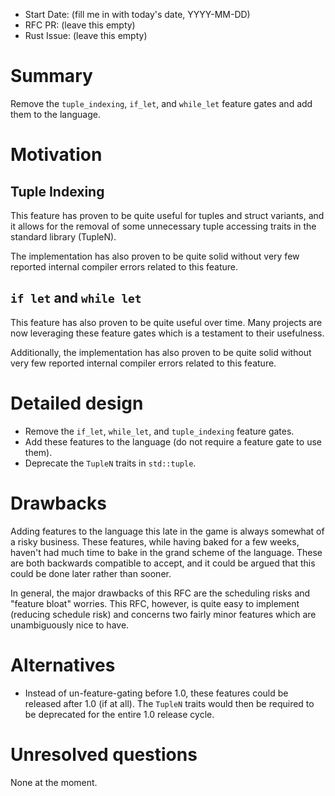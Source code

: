 - Start Date: (fill me in with today's date, YYYY-MM-DD)
- RFC PR: (leave this empty)
- Rust Issue: (leave this empty)

# Summary

Remove the `tuple_indexing`, `if_let`, and `while_let` feature gates and add
them to the language.

# Motivation

## Tuple Indexing

This feature has proven to be quite useful for tuples and struct variants, and
it allows for the removal of some unnecessary tuple accessing traits in the
standard library (TupleN).

The implementation has also proven to be quite solid without very few reported
internal compiler errors related to this feature.

## `if let` and `while let`

This feature has also proven to be quite useful over time. Many projects are now
leveraging these feature gates which is a testament to their usefulness.

Additionally, the implementation has also proven to be quite solid without very
few reported internal compiler errors related to this feature.

# Detailed design

* Remove the `if_let`, `while_let`, and `tuple_indexing` feature gates.
* Add these features to the language (do not require a feature gate to use them).
* Deprecate the `TupleN` traits in `std::tuple`.

# Drawbacks

Adding features to the language this late in the game is always somewhat of a
risky business. These features, while having baked for a few weeks, haven't had
much time to bake in the grand scheme of the language. These are both backwards
compatible to accept, and it could be argued that this could be done later
rather than sooner.

In general, the major drawbacks of this RFC are the scheduling risks and
"feature bloat" worries. This RFC, however, is quite easy to implement (reducing
schedule risk) and concerns two fairly minor features which are unambiguously
nice to have.

# Alternatives

* Instead of un-feature-gating before 1.0, these features could be released
  after 1.0 (if at all). The `TupleN` traits would then be required to be
  deprecated for the entire 1.0 release cycle.

# Unresolved questions

None at the moment.
